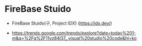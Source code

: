 # FireBase Stuido

- FireBase Stuido(구, Project IDX) (https://idx.dev/)

- https://trends.google.com/trends/explore?date=today%201-m&q=%2Fg%2F11vz84l37_,visual%20studio%20code&hl=ko
